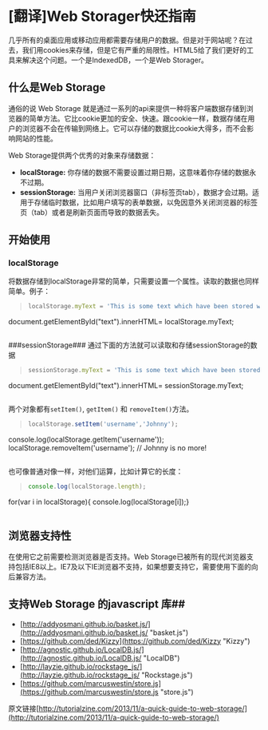 # [翻译]Web Storager快还指南 

几乎所有的桌面应用或移动应用都需要存储用户的数据。但是对于网站呢？在过去，我们用cookies来存储，但是它有严重的局限性。HTML5给了我们更好的工具来解决这个问题。一个是IndexedDB，一个是Web Storager。

## 什么是Web Storage ##
通俗的说 Web Storage 就是通过一系列的api来提供一种将客户端数据存储到浏览器的简单方法。它比cookie更加的安全、快速。跟cookie一样，数据存储在用户的浏览器不会在传输到网络上。它可以存储的数据比cookie大得多，而不会影响网站的性能。

Web Storage提供两个优秀的对象来存储数据：<br>
- **localStorage:** 你存储的数据不需要设置过期日期，这意味着你存储的数据永不过期。
- **sessionStorage:** 当用户关闭浏览器窗口（非标签页tab），数据才会过期。适用于存储临时数据，比如用户填写的表单数据，以免因意外关闭浏览器的标签页（tab）或者是刷新页面而导致的数据丢失。

## 开始使用 ##

### localStorage ###
将数据存储到localStorage非常的简单，只需要设置一个属性。读取的数据也同样简单。例子：

> ```javascript
> localStorage.myText = 'This is some text which have been stored with localStorage object';
document.getElementById("text").innerHTML= localStorage.myText;
> ```

###sessionStorage###
通过下面的方法就可以读取和存储sessionStorage的数据
> ```javascript
> sessionStorage.myText = 'This is some text which have been stored with sessionStorage object';
document.getElementById("text").innerHTML= sessionStorage.myText;
> ```
 
两个对象都有`setItem()`, `getItem()` 和 `removeItem()`方法。
> ```javascript
> localStorage.setItem('username','Johnny');
console.log(localStorage.getItem('username'));
localStorage.removeItem('username'); // Johnny is no more!
> ```

也可像普通对像一样，对他们运算，比如计算它的长度：
> ```javascript
> console.log(localStorage.length);
for(var i in localStorage){ console.log(localStorage[i]);}
> ```
  
 
## 浏览器支持性 ##
在使用它之前需要检测浏览器是否支持。Web Storage已被所有的现代浏览器支持包括IE8以上。IE7及以下IE浏览器不支持，如果想要支持它，需要使用下面的向后兼容方法。


## 支持Web Storage 的javascript 库##

- [http://addyosmani.github.io/basket.js/](http://addyosmani.github.io/basket.js/ "basket.js")
- [https://github.com/ded/Kizzy](https://github.com/ded/Kizzy "Kizzy")
- [http://agnostic.github.io/LocalDB.js/](http://agnostic.github.io/LocalDB.js/ "LocalDB")
- [http://layzie.github.io/rockstage_js/](http://layzie.github.io/rockstage_js/ "Rockstage.js")
- [https://github.com/marcuswestin/store.js](https://github.com/marcuswestin/store.js "store.js")


原文链接[http://tutorialzine.com/2013/11/a-quick-guide-to-web-storage/](http://tutorialzine.com/2013/11/a-quick-guide-to-web-storage/)
  

 
 